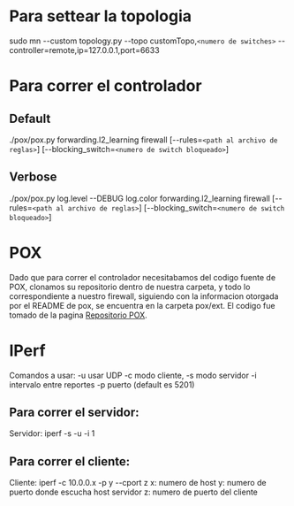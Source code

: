 # Para settear la topologia
sudo mn --custom topology.py --topo customTopo,`<numero de switches>` --controller=remote,ip=127.0.0.1,port=6633

# Para correr el controlador
## Default
./pox/pox.py forwarding.l2_learning firewall [--rules=`<path al archivo de reglas>`] [--blocking_switch=`<numero de switch bloqueado>`]

## Verbose 
./pox/pox.py log.level --DEBUG log.color forwarding.l2_learning firewall [--rules=`<path al archivo de reglas>`] [--blocking_switch=`<numero de switch bloqueado>`]

# POX
Dado que para correr el controlador necesitabamos del codigo fuente de POX, clonamos su repositorio dentro de nuestra carpeta, y todo lo correspondiente a nuestro firewall, siguiendo con la informacion otorgada por el README de pox, se encuentra en la carpeta pox/ext. El codigo fue tomado de la pagina [ Repositorio POX](https://github.com/noxrepo/pox).

# IPerf
Comandos a usar:
-u usar UDP
-c modo cliente, -s modo servidor 
-i intervalo entre reportes
-p puerto (default es 5201)

## Para correr el servidor:
Servidor: iperf -s -u -i 1

## Para correr el cliente:
Cliente:  iperf -c 10.0.0.x -p y --cport z
x: numero de host
y: numero de puerto donde escucha host servidor
z: numero de puerto del cliente

